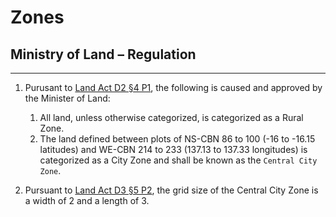 # Zones
## Ministry of Land – Regulation
<hr>

1. Purusant to [Land Act D2 §4 P1](https://github.com/lumina-gov/laws/blob/main/in_force/acts/land.md#paragraph-1-minister-1), the following is caused and approved by the Minister of Land:
    1. All land, unless otherwise categorized, is categorized as a Rural Zone.
    1. The land defined between plots of NS-CBN 86 to 100 (-16 to -16.15 latitudes) and WE-CBN 214 to 233 (137.13 to 137.33 longitudes) is categorized as a City Zone and shall be known as the `Central City Zone`.

2. Pursuant to [Land Act D3 §5 P2](https://github.com/lumina-gov/laws/blob/main/in_force/acts/land.md#paragraph-2-grid-size), the grid size of the Central City Zone is a width of 2 and a length of 3.
